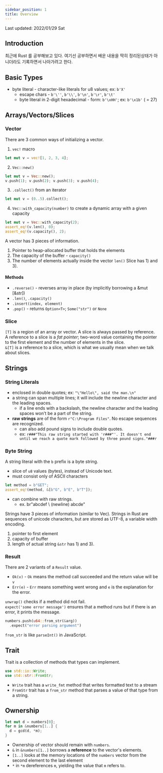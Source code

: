 ```yaml
---
sidebar_position: 1
title: Overview
---
```

Last updated: 2022/01/29 Sat

## Introduction
최근에 Rust 를 공부해보고 있다. 여기선 공부하면서 배운 내용을 딱히 정리된상태가 아니더라도 기록하면서 나아가려고 한다.


## Basic Types
- byte literal - character-like literals for u8 values; ex: `b'X'`
  - escape chars - `b'\''`, `b'\\'`, `b'\n'`, `b'\r'`, `b'\t'`
  - byte literal in 2-digit hexadecimal - form: `b'\xHH'`; ex: `b'\x1b'` ( = 27)

## Arrays/Vectors/Slices

### Vector
There are 3 common ways of initializing a vector.
1. `vec!` macro
```rust
let mut v = vec![1, 2, 3, 4];
```

2. `Vec::new()`
```rust
let mut v = Vec::new();
v.push(1); v.push(2); v.push(3); v.push(4);
```

3. `.collect()` from an iterator
```rust
let mut v = (0..5).collect();
```

4. `Vec::with_capacity(number)` to create a dynamic array with a given capacity
```rust
let mut v = Vec::with_capacity(2);
assert_eq!(v.len(), 0);
assert_eq!(v.capacity(), 2);
```

A vector has 3 pieces of information.
1) Pointer to heap-allocated buffer that holds the elements
2) The capacity of the buffer - `capacity()`
3) The number of elements actually inside the vector `len()`
Slice has 1) and 3).

#### Methods
- `.reverse()` - reverses array in place (by implicitly borrowing a &mut [&str])
- `.len()`, `.capacity()`
- `.insert(index, element)`
- `.pop()` - returns `Option<T>`; `Some("str")` or `None`

### Slice
`[T]` is a region of an array or vector. A slice is always passed by reference. A reference to a slice is a *fat pointer*; two-word value containing the pointer to the first element and the number of elements in the slice.  
`&[T]` is a reference to a slice, which is what we usually mean when we talk about slices.

## Strings

### String Literals
- enclosed in double quotes; ex: `"\"Hello\", said the man.\n"`
- a string can span multiple lines; it will include the newline character and the leading spaces.
  - if a line ends with a backslash, the newline character and the leading spaces won't be a part of the string.
- **raw strings** are of the form `r"C:\Program Files"`. No escape sequences are recognized.
  - can also add pound signs to include double quotes.
  - ex: `r###"This raw string started with 'r###"'. It doesn't end until we reach a quote mark followed by three pound signs."###r`

### Byte String
A string literal with the `b` prefix is a byte string.
- slice of `u8` values (bytes), instead of Unicode text.
- must consist only of ASCII characters
```rust
let method = b"GET";
assert_eq!(method, &[b"G", b"E", b"T"]);
```

- can combine with raw strings.
  - ex. br"abcdef \ (newline) abcde"

Strings have 3 pieces of information (similar to Vec). Strings in Rust are sequences of unicode characters, but are stored as UTF-8, a variable width encoding.
1) pointer to first element
2) capacity of buffer
3) length of actual string
`&str` has 1) and 3).

### Result
There are 2 variants of a `Result` value.
- `Ok(v)` - `Ok` means the method call succeeded and the return value will be `v`
- `Err(e)` - `Err` means something went wrong and `e` is the explanation for the error.

`unwrap()` checks if a method did not fail.  
`expect('some error message')` ensures that a method runs but if there is an error, it prints the message.

```rust
numbers.push(u64::from_str(&arg))
  .expect("error parsing argument")
```
`from_str` is like `parseInt()` in JavaScript.

## Trait
Trait is a collection of methods that types can implement.
```rust
use std::io::Write;
use std::str::FromStr;
```
- `Write` trait has a `write_fmt` method that writes formatted text to a stream
- `FromStr` trait has a `from_str` method that parses a value of that type from a string.

## Ownership
```rust
let mut d = numbers[0];
for m in &numbers[1..] {
  d = gcd(d, *m);
}
```
- Ownership of vector should remain with `numbers`.
- `&` in `&numbers[1..]` borrows a **reference** to the vector's elements.
- `[1..]` looks at the memory locations of the `numbers` vector from the second element to the last element
- `*` in `*m` dereferences `m`, yielding the value that `m` refers to.